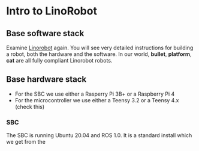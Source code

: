 # Intro to LinoRobot

## Base software stack

Examine [Linorobot](www.linorobot.org)  again. You will see very detailed instructions for building a robot, both the hardware and the software. In our world, **bullet**, **platform**, **cat** are all fully compliant Linorobot robots. 

## Base hardware stack

* For the SBC we use either a Rasperry Pi 3B+ or a Raspberry Pi 4
* For the microcontroller we use either a Teensy 3.2 or a Teensy 4.x (check this)

### SBC

The SBC is running Ubuntu 20.04 and ROS 1.0. It is a standard install which we get from the 